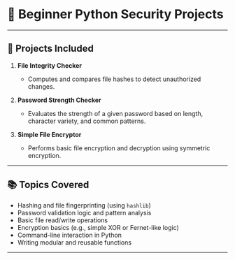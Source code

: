 # 🔐 Beginner Python Security Projects



---

## 🧰 Projects Included

1. **File Integrity Checker**  
   - Computes and compares file hashes to detect unauthorized changes.

2. **Password Strength Checker**  
   - Evaluates the strength of a given password based on length, character variety, and common patterns.

3. **Simple File Encryptor**  
   - Performs basic file encryption and decryption using symmetric encryption.

---

## 📚 Topics Covered

- Hashing and file fingerprinting (using `hashlib`)
- Password validation logic and pattern analysis
- Basic file read/write operations
- Encryption basics (e.g., simple XOR or Fernet-like logic)
- Command-line interaction in Python
- Writing modular and reusable functions

---
